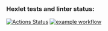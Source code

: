 ### Hexlet tests and linter status:
[![Actions Status](https://github.com/Muhomor-mushroom/frontend-project-11/actions/workflows/hexlet-check.yml/badge.svg)](https://github.com/Muhomor-mushroom/frontend-project-11/actions)
[![example workflow](https://github.com/Muhomor-mushroom/frontend-project-11/actions/workflows/test.yml/badge.svg)](https://github.com/Muhomor-mushroom/frontend-project-11/actions)